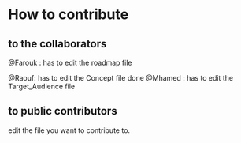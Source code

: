# How to contribute
## to the collaborators

@Farouk :  has to edit the roadmap file

@Raouf: has to edit the Concept file
done
@Mhamed : has to edit the Target_Audience file

## to public contributors

edit the file you want to contribute to.